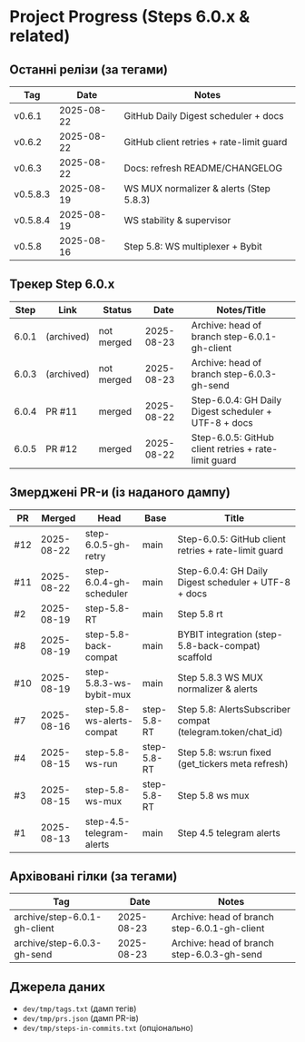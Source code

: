 # Project Progress (Steps 6.0.x & related)

## Останні релізи (за тегами)

Tag | Date | Notes
--- | --- | ---
v0.6.1 | 2025-08-22 | GitHub Daily Digest scheduler + docs
v0.6.2 | 2025-08-22 | GitHub client retries + rate-limit guard
v0.6.3 | 2025-08-22 | Docs: refresh README/CHANGELOG
v0.5.8.3 | 2025-08-19 | WS MUX normalizer & alerts (Step 5.8.3)
v0.5.8.4 | 2025-08-19 | WS stability & supervisor
v0.5.8 | 2025-08-16 | Step 5.8: WS multiplexer + Bybit

## Трекер Step 6.0.x

Step | Link | Status | Date | Notes/Title
--- | --- | --- | --- | ---
6.0.1 | (archived) | not merged | 2025-08-23 | Archive: head of branch step-6.0.1-gh-client
6.0.3 | (archived) | not merged | 2025-08-23 | Archive: head of branch step-6.0.3-gh-send
6.0.4 | PR #11 | merged | 2025-08-22 | Step-6.0.4: GH Daily Digest scheduler + UTF-8 + docs
6.0.5 | PR #12 | merged | 2025-08-22 | Step-6.0.5: GitHub client retries + rate-limit guard

## Змерджені PR-и (із наданого дампу)

PR | Merged | Head | Base | Title
--- | --- | --- | --- | ---
#12 | 2025-08-22 | step-6.0.5-gh-retry | main | Step-6.0.5: GitHub client retries + rate-limit guard
#11 | 2025-08-22 | step-6.0.4-gh-scheduler | main | Step-6.0.4: GH Daily Digest scheduler + UTF-8 + docs
#2 | 2025-08-19 | step-5.8-RT | main | Step 5.8 rt
#8 | 2025-08-19 | step-5.8-back-compat | main | BYBIT integration (step-5.8-back-compat)  scaffold
#10 | 2025-08-19 | step-5.8.3-ws-bybit-mux | main | Step 5.8.3  WS MUX normalizer & alerts
#7 | 2025-08-16 | step-5.8-ws-alerts-compat | step-5.8-RT | Step 5.8: AlertsSubscriber compat (telegram.token/chat_id)
#4 | 2025-08-15 | step-5.8-ws-run | step-5.8-RT | Step 5.8: ws:run fixed (get_tickers meta refresh)
#3 | 2025-08-15 | step-5.8-ws-mux | step-5.8-RT | Step 5.8 ws mux
#1 | 2025-08-13 | step-4.5-telegram-alerts | main | Step 4.5 telegram alerts

## Архівовані гілки (за тегами)

Tag | Date | Notes
--- | --- | ---
archive/step-6.0.1-gh-client | 2025-08-23 | Archive: head of branch step-6.0.1-gh-client
archive/step-6.0.3-gh-send | 2025-08-23 | Archive: head of branch step-6.0.3-gh-send

## Джерела даних

- `dev/tmp/tags.txt` (дамп тегів)
- `dev/tmp/prs.json` (дамп PR-ів)
- `dev/tmp/steps-in-commits.txt` (опціонально)
